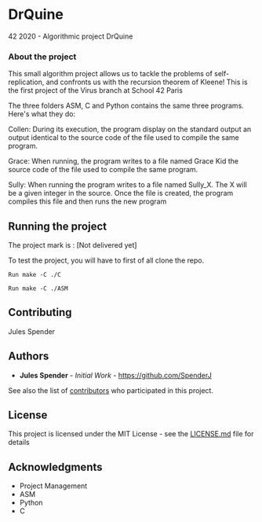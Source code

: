 # DrQuine

42 2020 - Algorithmic project DrQuine

### About the project

This small algorithm project allows us to tackle the problems of self-replication, and confronts us with the recursion theorem of Kleene!
This is the first project of the Virus branch at School 42 Paris

The three folders ASM, C and Python contains the same three programs. Here's what they do:

Collen: During its execution, the program display on the standard output an output identical to the source code of the file used to compile the same program.

Grace: When running, the program writes to a file named Grace Kid the source code of the file used to compile the same program.

Sully: When running the program writes to a file named Sully_X. The X will be a given integer in the source. Once the file is created, the program compiles this file and then runs the new program

## Running the project

The project mark is : [Not delivered yet]

To test the project, you will have to first of all clone the repo.

```
Run make -C ./C

Run make -C ./ASM
```

## Contributing

Jules Spender


## Authors

* **Jules Spender** - *Initial Work* - https://github.com/SpenderJ

See also the list of [contributors](https://github.com/your/project/contributors) who participated in this project.

## License

This project is licensed under the MIT License - see the [LICENSE.md](LICENSE.md) file for details

## Acknowledgments

* Project Management 
* ASM
* Python
* C

